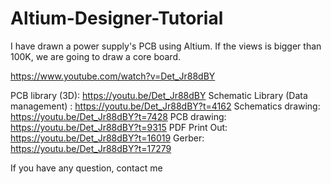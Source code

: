 # Altium-Designer-Tutorial

I have drawn a power supply's PCB using Altium.
If the views is bigger than 100K, we are going to draw a core board.

https://www.youtube.com/watch?v=Det_Jr88dBY

PCB library (3D): https://youtu.be/Det_Jr88dBY
Schematic Library (Data management) : https://youtu.be/Det_Jr88dBY?t=4162
Schematics drawing: https://youtu.be/Det_Jr88dBY?t=7428
PCB drawing: https://youtu.be/Det_Jr88dBY?t=9315
PDF Print Out: https://youtu.be/Det_Jr88dBY?t=16019
Gerber: https://youtu.be/Det_Jr88dBY?t=17279

If you have any question, contact me
